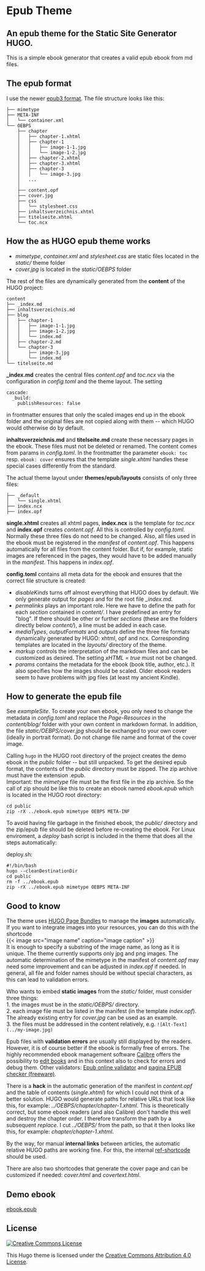 # Epub Theme
## An epub theme for the Static Site Generator HUGO.

This is a simple ebook generator that creates a valid epub ebook from md files.

## The epub format

I use the newer [epub3 format](http://hoffmann.bplaced.net/epub/epub3.php). The file structure looks like this:

```
├── mimetype
├── META-INF
│   └── container.xml
└── OEBPS
    ├── chapter
    │   ├── chapter-1.xhtml
    │   ├── chapter-1
    │   │   ├── image-1-1.jpg
    │   │   └── image-1-2.jpg
    │   ├── chapter-2.xhtml
    │   ├── chapter-3.xhtml
    │   ├── chapter-3
    │   │   └── image-3.jpg
    │   ...
    │
    ├── content.opf
    ├── cover.jpg
    ├── css
    │   └── stylesheet.css
    ├── inhaltsverzeichnis.xhtml
    ├── titelseite.xhtml
    └── toc.ncx
```

## How the as HUGO epub theme works

* _mimetype_, _container.xml_ and _stylesheet.css_ are static files located in the _static/_ theme folder
* _cover.jpg_ is located in the _static/OEBPS_ folder

The rest of the files are dynamically generated from the **content** of the HUGO project:

```
content
├── _index.md
├── inhaltsverzeichnis.md
├── blog
│   ├── chapter-1
│   │   ├── image-1-1.jpg
│   │   ├── image-1-2.jpg
│   │   └── index.md
│   ├── chapter-2.md
│   └── chapter-3
│       ├── image-3.jpg
│       └── index.md
└── titelseite.md
```

**_index.md** creates the central files _content.opf_ and _toc.ncx_ via the configuration in _config.toml_ and the theme layout. The setting

```
cascade:
  _build:
    publishResources: false
```

in frontmatter ensures that only the scaled images end up in the ebook folder and the original files are not copied along with them -- which HUGO would otherwise do by default.

**inhaltsverzeichnis.md** and **titelseite.md** create these necessary pages in the ebook. These files must not be deleted or renamed. The content comes from params in _config.toml_. In the frontmatter the parameter
`ebook: toc`
resp.
`ebook: cover`
ensures that the template _single.xhtml_ handles these special cases differently from the standard.

The actual theme layout under **themes/epub/layouts** consists of only three files:

```
├── _default
│   └── single.xhtml
├── index.ncx
├── index.opf
```

**single.xhtml** creates all xhtml pages, **index.ncx** is the template for _toc.ncx_ and **index.opf** creates _content.opf_. All this is controlled by _config.toml_. Normally these three files do not need to be changed. 
Also, all files used in the ebook must be registered in the _manifest_ of _content.opf_. This happens automatically for all files from the content folder. But if, for example, static images are referenced in the pages, they would have to be added manually in the _manifest_. This happens in _index.opf_.

**config.toml** contains all meta data for the ebook and ensures that the correct file structure is created:

* _disableKinds_ turns off almost everything that HUGO does by default. We only generate output for _pages_ and for the root file *_index.md*.
* _permalinks_ plays an important role. Here we have to define the path for each _section_ contained in _content/_. I have predefined an entry for "blog". If there should be other or further _sections_ (these are the folders directly below _content/_), a line must be added in each case.
* _mediaTypes_, _outputFormats_ and _outputs_ define the three file formats dynamically generated by HUGO: xhtml, opf and ncx. Corresponding templates are located in the _layouts/_ directory of the theme.
* _markup_ controls the interpretation of the markdown files and can be customized as desired. The setting _xHTML = true_ must not be changed.
* _params_ contains the metadata for the ebook (book title, author, etc.). It also specifies how the images should be scaled. Older ebook readers seem to have problems with jpg files (at least my ancient Kindle).

## How to generate the epub file

See _exampleSite_. To create your own ebook, you only need to change the metadata in _config.toml_ and replace the _Page-Resources_ in the _content/blog/_ folder with your own content in markdown format.
In addition, the file _static/OEBPS/cover.jpg_ should be exchanged to your own cover (ideally in portrait format). Do not change file name and format of the cover image.

Calling `hugo` in the HUGO root directory of the project creates the demo ebook in the _public_ folder -- but still unpacked. To get the desired epub format, the contents of the _public_ directory must be zipped. The zip archive must have the extension .epub.  
Important: the _mimetype_ file must be the first file in the zip archive. So the call of zip should be like this to create an ebook named _ebook.epub_ which is located in the HUGO root directory:

```shell
cd public
zip -rX ../ebook.epub mimetype OEBPS META-INF
```
To avoid having file garbage in the finished ebook, the _public/_ directory and the zip/epub file should be deleted before re-creating the ebook. For Linux enviroment, a _deploy_ bash script is included in the theme that does all the steps automatically:

deploy.sh:
```shell
#!/bin/bash
hugo --cleanDestinationDir
cd public
rm -f ../ebook.epub
zip -rX ../ebook.epub mimetype OEBPS META-INF
```

## Good to know

The theme uses [HUGO Page Bundles](https://gohugo.io/content-management/page-bundles/) to manage the **images** automatically. If you want to integrate images into your resources, you can do this with the shortcode  
{{&lt; image src=&quot;image name&quot; caption=&quot;image caption&quot; &gt;}}  
It is enough to specify a substring of the image name, as long as it is unique. The theme currently supports only jpg and png images. The automatic determination of the mimetype in the manifest of _content.opf_ may need some improvement and can be adjusted in _index.opf_ if needed. In general, all file and folder names should be without special characters, as this can lead to validation errors.

Who wants to embed **static images** from the _static/_ folder, must consider three things:
<br />1. the images must be in the _static/OEBPS/_ directory.
<br />2. each image file must be listed in the manifest (in the template _index.opf_). The already existing entry for _cover.jpg_ can be used as an example.
<br />3. the files must be addressed in the content relatively, e.g. `![Alt-Text](../my-image.jpg)`

Epub files with **validation errors** are usually still displayed by the readers. However, it is of course better if the ebook is formally free of errors. The highly recommended ebook management software [Calibre](https://calibre-ebook.com/) offers the possibility to [edit books](https://manual.calibre-ebook.com/de/edit.html) and in this context also to check for errors and debug them. Other validators: [Epub online validator](https://www.ebookit.com/tools/bp/Bo/eBookIt/epub-validator) and [pagina EPUB checker (freeware)](https://www.pagina.gmbh/produkte/epub-checker/).

There is a **hack** in the automatic generation of the manifest in _content.opf_ and the table of contents (_single.xhtml_) for which I could not think of a better solution. HUGO would generate paths for relative URLs that look like this, for example: _../OEBPS/chapter/chapter-1.xhtml_. This is theoretically correct, but some ebook readers (and also Calibre) don't handle this well and destroy the chapter order. I therefore transform the path by a subsequent _replace_. I cut _../OEBPS/_ from the path, so that it then looks like this, for example: _chapter/chapter-1.xhtml_.

By the way, for manual **internal links** between articles, the automatic relative HUGO paths are working fine. For this, the internal [ref-shortcode](https://gohugo.io/content-management/shortcodes/#ref-and-relref) should be used.

There are also two shortcodes that generate the cover page and can be customized if needed: _cover.html_ and _covertext.html_.

## Demo ebook

[ebook.epub](https://weitblick.org/ebook.epub)

## License

<a rel="license" href="http://creativecommons.org/licenses/by/4.0/" class="license-button"><img alt="Creative Commons License" style="border-width:0" src="https://i.creativecommons.org/l/by/4.0/88x31.png"></a>

This Hugo theme is licensed under the [Creative Commons Attribution 4.0 License](LICENSE).
